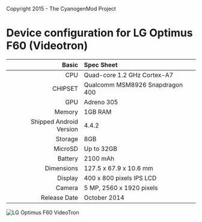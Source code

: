 Copyright 2015 - The CyanogenMod Project

Device configuration for LG Optimus F60 (Videotron)
===========================================

Basic   | Spec Sheet
-------:|:-------------------------
CPU     | Quad-core 1.2 GHz Cortex-A7
CHIPSET | Qualcomm MSM8926 Snapdragon 400
GPU     | Adreno 305
Memory  | 1GB RAM
Shipped Android Version | 4.4.2
Storage | 8GB
MicroSD | Up to 32GB
Battery | 2100 mAh
Dimensions | 127.5 x 67.9 x 10.6 mm
Display | 400 x 800 pixels IPS LCD
Camera  | 5 MP, 2560 x 1920 pixels
Release Date | October 2014


![LG Optimus F60 VideoTron](http://mobileunlock24.com/976-thickbox_default/debloquer-lg-f60-d390n-d392-d393-ms395.jpg "LG Optimus F60 VideoTron")
